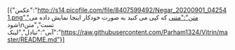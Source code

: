 [{"عکس":"http://s14.picofile.com/file/8407599492/Negar_20200901_042541.png","متن":"متنی که کپی می کنید به صورت خودکار اینجا نمایش داده می شود\nتست","متن آبی":"تبادل","لینک":"https://raw.githubusercontent.com/Parham1324/Vitrin/master/README.md"}]
